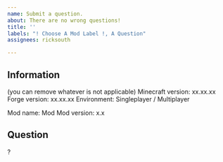 ```yaml
---
name: Submit a question.
about: There are no wrong questions!
title: ''
labels: "! Choose A Mod Label !, A Question"
assignees: ricksouth

---
```


## **Information**
(you can remove whatever is not applicable)
Minecraft version: xx.xx.xx
Forge version: xx.xx.xx
Environment: Singleplayer / Multiplayer

Mod name: Mod
Mod version: x.x


## **Question**
?
